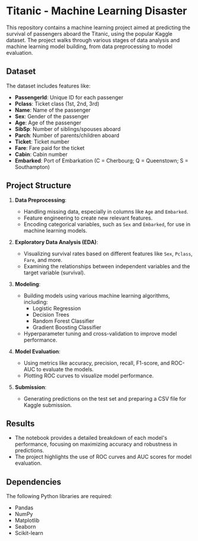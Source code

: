 # Titanic - Machine Learning Disaster

This repository contains a machine learning project aimed at predicting the survival of passengers aboard the Titanic, using the popular Kaggle dataset. The project walks through various stages of data analysis and machine learning model building, from data preprocessing to model evaluation.

## Dataset

The dataset includes features like:
- **PassengerId**: Unique ID for each passenger
- **Pclass**: Ticket class (1st, 2nd, 3rd)
- **Name**: Name of the passenger
- **Sex**: Gender of the passenger
- **Age**: Age of the passenger
- **SibSp**: Number of siblings/spouses aboard
- **Parch**: Number of parents/children aboard
- **Ticket**: Ticket number
- **Fare**: Fare paid for the ticket
- **Cabin**: Cabin number
- **Embarked**: Port of Embarkation (C = Cherbourg; Q = Queenstown; S = Southampton)

## Project Structure

1. **Data Preprocessing**:
   - Handling missing data, especially in columns like `Age` and `Embarked`.
   - Feature engineering to create new relevant features.
   - Encoding categorical variables, such as `Sex` and `Embarked`, for use in machine learning models.

2. **Exploratory Data Analysis (EDA)**:
   - Visualizing survival rates based on different features like `Sex`, `Pclass`, `Fare`, and more.
   - Examining the relationships between independent variables and the target variable (survival).

3. **Modeling**:
   - Building models using various machine learning algorithms, including:
     - Logistic Regression
     - Decision Trees
     - Random Forest Classifier
     - Gradient Boosting Classifier
   - Hyperparameter tuning and cross-validation to improve model performance.

4. **Model Evaluation**:
   - Using metrics like accuracy, precision, recall, F1-score, and ROC-AUC to evaluate the models.
   - Plotting ROC curves to visualize model performance.

5. **Submission**:
   - Generating predictions on the test set and preparing a CSV file for Kaggle submission.

## Results

- The notebook provides a detailed breakdown of each model's performance, focusing on maximizing accuracy and robustness in predictions.
- The project highlights the use of ROC curves and AUC scores for model evaluation.

## Dependencies

The following Python libraries are required:
- Pandas
- NumPy
- Matplotlib
- Seaborn
- Scikit-learn

